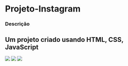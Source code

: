 # Projeto-Instagram

### Descrição ###



## Um projeto criado usando HTML, CSS, JavaScript ##

<img src="https://cdn.jsdelivr.net/gh/devicons/devicon@latest/icons/css3/css3-original-wordmark.svg" />

<img src="https://cdn.jsdelivr.net/gh/devicons/devicon@latest/icons/html5/html5-original-wordmark.svg" />

<img src="https://cdn.jsdelivr.net/gh/devicons/devicon@latest/icons/javascript/javascript-original.svg" />

